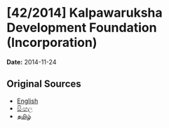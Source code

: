 # [42/2014] Kalpawaruksha Development Foundation (Incorporation)

**Date:** 2014-11-24

## Original Sources

- [English](https://documents.gov.lk/view/acts/2014/11/42-2014_E.pdf)
- [සිංහල](https://documents.gov.lk/view/acts/2014/11/42-2014_S.pdf)
- [தமிழ்](https://documents.gov.lk/view/acts/2014/11/42-2014_T.pdf)
